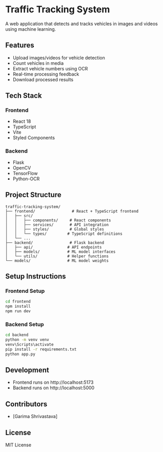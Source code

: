 # Traffic Tracking System

A web application that detects and tracks vehicles in images and videos using machine learning.

## Features
- Upload images/videos for vehicle detection
- Count vehicles in media
- Extract vehicle numbers using OCR
- Real-time processing feedback
- Download processed results

## Tech Stack
### Frontend
- React 18
- TypeScript
- Vite
- Styled Components

### Backend
- Flask
- OpenCV
- TensorFlow
- Python-OCR

## Project Structure
```
traffic-tracking-system/
├── frontend/                # React + TypeScript frontend
│   ├── src/
│   │   ├── components/     # React components
│   │   ├── services/       # API integration
│   │   ├── styles/         # Global styles
│   │   └── types/         # TypeScript definitions
│   └── ...
├── backend/                # Flask backend
│   ├── api/               # API endpoints
│   ├── models/            # ML model interfaces
│   └── utils/             # Helper functions
└── models/                # ML model weights
```

## Setup Instructions

### Frontend Setup
```bash
cd frontend
npm install
npm run dev
```

### Backend Setup
```bash
cd backend
python -m venv venv
venv\Scripts\activate
pip install -r requirements.txt
python app.py
```

## Development
- Frontend runs on http://localhost:5173
- Backend runs on http://localhost:5000

## Contributors
- [Garima Shrivastava]

## License
MIT License